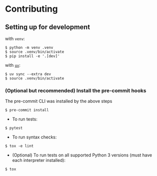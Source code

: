 # Contributing

## Setting up for development

with `venv`:

```console
$ python -m venv .venv
$ source .venv/bin/activate
$ pip install -e '.[dev]'
```

with [`uv`](https://docs.astral.sh/uv/getting-started/installation/):

```console
$ uv sync --extra dev
$ source .venv/bin/activate
```

### (Optional but recommended) Install the pre-commit hooks

The pre-commit CLI was installed by the above steps

```console
$ pre-commit install
```

- To run tests:

```console
$ pytest
```

- To run syntax checks:

```console
$ tox -e lint
```

- (Optional) To run tests on all supported Python 3 versions (must have each interpreter installed):

```console
$ tox
```
